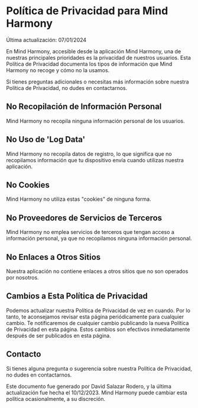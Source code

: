 # Política de Privacidad para Mind Harmony
Última actualización: 07/01/2024

En Mind Harmony, accesible desde la aplicación Mind Harmony, una de nuestras principales prioridades es la privacidad de nuestros usuarios. Esta Política de Privacidad documenta los tipos de información que Mind Harmony no recoge y cómo no la usamos.

Si tienes preguntas adicionales o necesitas más información sobre nuestra Política de Privacidad, no dudes en contactarnos.

## No Recopilación de Información Personal
Mind Harmony no recopila ninguna información personal de los usuarios.

## No Uso de 'Log Data'
Mind Harmony no recopila datos de registro, lo que significa que no recopilamos información que tu dispositivo envía cuando utilizas nuestra aplicación.

## No Cookies
Mind Harmony no utiliza estas "cookies" de ninguna forma.

## No Proveedores de Servicios de Terceros
Mind Harmony no emplea servicios de terceros que tengan acceso a información personal, ya que no recopilamos ninguna información personal.

## No Enlaces a Otros Sitios
Nuestra aplicación no contiene enlaces a otros sitios que no son operados por nosotros.

## Cambios a Esta Política de Privacidad
Podemos actualizar nuestra Política de Privacidad de vez en cuando. Por lo tanto, te aconsejamos revisar esta página periódicamente para cualquier cambio. Te notificaremos de cualquier cambio publicando la nueva Política de Privacidad en esta página. Estos cambios son efectivos inmediatamente después de ser publicados en esta página.

## Contacto
Si tienes alguna pregunta o sugerencia sobre nuestra Política de Privacidad, no dudes en contactarnos.

Este documento fue generado por David Salazar Rodero, y la última actualización fue hecha el 10/12/2023. Mind Harmony puede cambiar esta política ocasionalmente, a su discreción.
